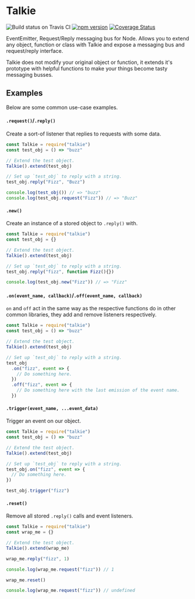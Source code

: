 # Talkie

![Build status on Travis CI](https://travis-ci.org/newworldcode/talkie.svg)
[![npm version](https://badge.fury.io/js/%40newworldcode%2Ftalkie.svg)](http://badge.fury.io/js/%40newworldcode%2Ftalkie)
[![Coverage Status](https://coveralls.io/repos/newworldcode/talkie/badge.svg?branch=master&service=github)](https://coveralls.io/github/newworldcode/talkie?branch=master)

EventEmitter, Request/Reply messaging bus for Node. Allows you to extend any object, function or class with Talkie and expose a messaging bus and request/reply interface.

Talkie does not modify your original object or function, it extends it's prototype with helpful functions to make your things
become tasty messaging busses.

## Examples

Below are some common use-case examples.

#### `.request()`/`.reply()`
Create a sort-of listener that replies to requests with some data.

```js
const Talkie = require("talkie")
const test_obj = () => "buzz"

// Extend the test object.
Talkie().extend(test_obj)

// Set up `test_obj` to reply with a string.
test_obj.reply("Fizz", "Buzz")

console.log(test_obj()) // => "buzz"
console.log(test_obj.request("Fizz")) // => "Buzz"
```

#### `.new()`
Create an instance of a stored object to `.reply()` with.

```js
const Talkie = require("talkie")
const test_obj = {}

// Extend the test object.
Talkie().extend(test_obj)

// Set up `test_obj` to reply with a string.
test_obj.reply("fizz", function Fizz(){})

console.log(test_obj.new("Fizz")) // => "Fizz"
```

#### `.on(event_name, callback)`/`.off(event_name, callback)`
`on` and `off` act in the same way as the respective functions do in other common libraries, they add and remove listeners respectively.

```js
const Talkie = require("talkie")
const test_obj = () => "buzz"

// Extend the test object.
Talkie().extend(test_obj)

// Set up `test_obj` to reply with a string.
test_obj
  .on("fizz", event => {
    // Do something here.
  })
  .off("fizz", event => {
    // Do something here with the last emission of the event name.
  })
```

#### `.trigger(event_name, ...event_data)`
Trigger an event on our object.

```js
const Talkie = require("talkie")
const test_obj = () => "buzz"

// Extend the test object.
Talkie().extend(test_obj)

// Set up `test_obj` to reply with a string.
test_obj.on("fizz", event => {
  // Do something here.
})

test_obj.trigger("fizz")
```

#### `.reset()`
Remove all stored `.reply()` calls and event listeners.

```js
const Talkie = require("talkie")
const wrap_me = {}

// Extend the test object.
Talkie().extend(wrap_me)

wrap_me.reply("fizz", 1)

console.log(wrap_me.request("fizz")) // 1

wrap_me.reset()

console.log(wrap_me.request("fizz")) // undefined
```

